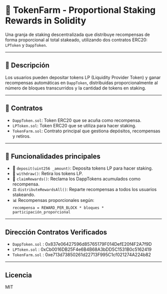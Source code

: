 # 🌾 TokenFarm - Proportional Staking Rewards in Solidity

Una granja de staking descentralizada que distribuye recompensas de forma proporcional al total stakeado, utilizando dos contratos ERC20: `LPToken` y `DappToken`.

---

## 📌 Descripción

Los usuarios pueden depositar tokens LP (Liquidity Provider Token) y ganar recompensas automáticas en `DappToken`, distribuidas proporcionalmente al número de bloques transcurridos y la cantidad de tokens en staking.

---

## 🔧 Contratos

- `DappToken.sol`: Token ERC20 que se acuña como recompensa.
- `LPToken.sol`: Token ERC20 que se utiliza para hacer staking.
- `TokenFarm.sol`: Contrato principal que gestiona depósitos, recompensas y retiros.

---

## 🚀 Funcionalidades principales

- 🥩 `deposit(uint256 _amount)`: Deposita tokens LP para hacer staking.
- 🌿 `withdraw()`: Retira los tokens LP.
- 🎁 `claimRewards()`: Reclama los DappTokens acumulados como recompensa.
- ⚖️ `distributeRewardsAll()`: Reparte recompensas a todos los usuarios stakeando.
- 📊 Recompensas proporcionales según:  
  `recompensa = REWARD_PER_BLOCK * bloques * participación_proporcional`

---

## Dirección Contratos Verificados
- `DappToken.sol` : 0x837e06427596d85765179F014DefE20f4F2A7f9D
- `LPToken.sol` : 0xCb0016DB25F4e6B4B68A3bDD5C1531B0c5162419
- `TokenFarm.sol` : 0xe713d73850261d22713F995C1cf021274A224b82

---

## Licencia

MIT
